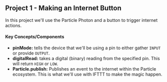 ## Project 1 - Making an Internet Button

In this project we'll use the Particle Photon and a button to trigger internet actions.

#### Key Concepts/Components
- **pinMode:** tells the device that we'll be using a pin to either gather `INPUT` or provide `OUTPUT`.
- **digitalRead:** takes a digital (binary) reading from the specified pin. This will return `HIGH` or `LOW`.
- **Particle.publish:** Publishes an event to the internet within the Particle ecosystem. This is what we'll use with IFTTT to make the magic happen.
